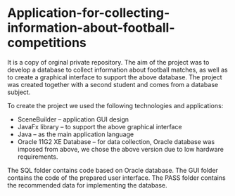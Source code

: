 # Application-for-collecting-information-about-football-competitions
It is a copy of orginal private repository. The aim of the project was to develop a database to collect information about football matches, as well as to create a graphical interface to support the above database.
The project was created together with a second student and comes from a database subject.

To create the project we used the following technologies and applications:
* SceneBuilder – application GUI design
* JavaFx library – to support the above graphical interface
* Java – as the main application language
* Oracle 11G2 XE Database – for data collection, Oracle database was imposed from above, we chose the above version due to low hardware requirements.

The SQL folder contains code based on Oracle database.
The GUI folder contains the code of the prepared user interface.
The PASS folder contains the recommended data for implementing the database.
